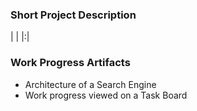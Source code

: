 ### Short Project Description ###

| |
|:|


### Work Progress Artifacts ###

  * Architecture of a Search Engine
  * Work progress viewed on a Task Board